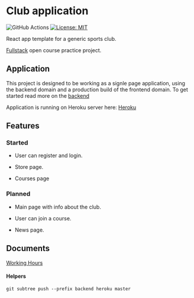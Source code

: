 # Club application

![GitHub Actions](https://github.com/macwille/club-webstore/workflows/CI/CD-pipeline/badge.svg)
[![License: MIT](https://img.shields.io/badge/License-MIT-yellow.svg)](https://opensource.org/licenses/MIT)

React app template for a generic sports club.

[Fullstack](https://fullstackopen.com/en/) open course practice project. 

## Application

This project is designed to be working as a signle page application, using the backend domain and a production build of the frontend domain. To get started read more on the [backend](https://github.com/macwille/club-webstore/tree/main/backend)

Application is running on Heroku server here: [Heroku](https://club-webstore.herokuapp.com/)

## Features

### Started

* User can register and login.

* Store page.

* Courses page

### Planned

* Main page with info about the club.

* User can join a course.

* News page.

## Documents

[Working Hours](https://github.com/macwille/club-webstore/blob/main/documents/work-hours.md)

#### Helpers

`git subtree push --prefix backend heroku master`
